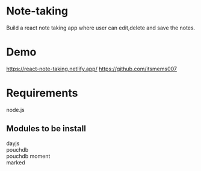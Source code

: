 # Note-taking
Build a react note taking app where user can edit,delete and save the notes.

# Demo
https://react-note-taking.netlify.app/
https://github.com/itsmems007

# Requirements
node.js

## Modules to be install
dayjs <br>
pouchdb <br>
pouchdb moment <br>
marked 
